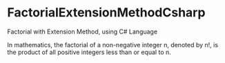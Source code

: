 # FactorialExtensionMethodCsharp
Factorial with Extension Method, using C# Language

In mathematics, the factorial of a non-negative integer n, denoted by n!, is the product of all positive integers less than or equal to n.


